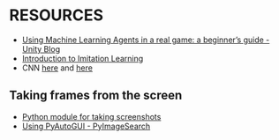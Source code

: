 # RESOURCES

- [Using Machine Learning Agents in a real game: a beginner’s guide - Unity Blog](https://blogs.unity3d.com/2017/12/11/using-machine-learning-agents-in-a-real-game-a-beginners-guide/)
- [Introduction to Imitation Learning](https://blog.statsbot.co/introduction-to-imitation-learning-32334c3b1e7a)
- CNN [here](https://www.youtube.com/watch?v=FTr3n7uBIuE&t=1782s) and [here](https://www.youtube.com/watch?v=cAICT4Al5Ow&t=4s)

## Taking frames from the screen

- [Python module for taking screenshots](https://pypi.org/project/pyscreenshot/)
- [Using PyAutoGUI - PyImageSearch](https://www.pyimagesearch.com/2018/01/01/taking-screenshots-with-opencv-and-python/)
